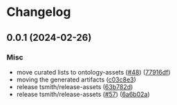 # Changelog

## 0.0.1 (2024-02-26)


### Misc

* move curated lists to ontology-assets ([#48](https://github.com/chanzuckerberg/cellxgene-ontology-guide/issues/48)) ([77916df](https://github.com/chanzuckerberg/cellxgene-ontology-guide/commit/77916df50d391c48ed0100441b1366f5013888bf))
* moving the generated artifacts ([c03c8e3](https://github.com/chanzuckerberg/cellxgene-ontology-guide/commit/c03c8e353c61c69a807e80ec9d986bb652c41155))
* release tsmith/release-assets ([63b782d](https://github.com/chanzuckerberg/cellxgene-ontology-guide/commit/63b782d2ee8a8bdbdf83e61e0d37674954c802ee))
* release tsmith/release-assets ([#57](https://github.com/chanzuckerberg/cellxgene-ontology-guide/issues/57)) ([6a6b02a](https://github.com/chanzuckerberg/cellxgene-ontology-guide/commit/6a6b02a96ab55f204480926ade478b197ff16e4e))
